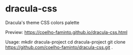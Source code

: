# dracula-css

Dracula's theme CSS colors palette

Preview: https://coelho-faminto.github.io/dracula-css.html

Usage:
  mkdir dracula-project
  cd dracula-project
  git clone https://github.com/coelho-faminto/dracula-css.git .
